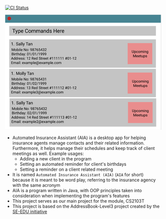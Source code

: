[![CI Status](https://github.com/AY2122S2-CS2103T-T17-3/tp/workflows/Java%20CI/badge.svg)](https://github.com/AY2122S2-CS2103T-T17-3/tp/actions)

![Ui](docs/images/Ui.png)

* Automated Insurance Assistant (AIA) is a desktop app for helping insurance agents manage contacts and their related 
information. Furthermore, it helps manage their schedules and keep track of client meetings as well.
  Example usages:
  * Adding a new client in the program
  * Setting an automated reminder for client's birthdays
  * Setting a reminder on a client related meeting
* It is named `Automated Insurance Assistant (AIA)` (`AIA` for short) because it is meant to be word play, 
referring to the insurance agency with the same acronym
* AIA is a program written in Java, with OOP principles taken into consideration when implementing the program's features
* This project serves as our main project for the module, CS2103T
* This project is based on the AddressBook-Level3 project created by the [SE-EDU initiative](https://se-education.org)